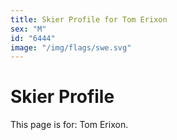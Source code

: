 ```yaml
---
title: Skier Profile for Tom Erixon
sex: "M"
id: "6444"
image: "/img/flags/swe.svg" 
---
```


# Skier Profile

This page is for: Tom Erixon.
    